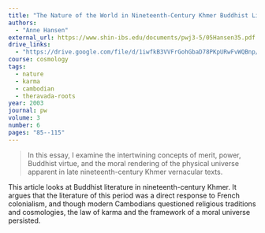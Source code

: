 ```yaml
---
title: "The Nature of the World in Nineteenth-Century Khmer Buddhist Literature"
authors:
  - "Anne Hansen"
external_url: https://www.shin-ibs.edu/documents/pwj3-5/05Hansen35.pdf
drive_links:
  - "https://drive.google.com/file/d/1iwfkB3VVFrGohGbaD78PKpURwFvWQBnp/view?usp=sharing"
course: cosmology
tags:
  - nature
  - karma
  - cambodian
  - theravada-roots
year: 2003
journal: pw
volume: 3
number: 6
pages: "85--115"
---
```


> In this essay, I examine the intertwining concepts of merit, power,
Buddhist virtue, and the moral rendering of the physical universe apparent
in late nineteenth-century Khmer vernacular texts.

This article looks at Buddhist literature in nineteenth-century Khmer. It argues that the literature of this period was a direct response to French colonialism, and though modern Cambodians questioned religious traditions and cosmologies, the law of karma and the framework of a moral universe persisted.
